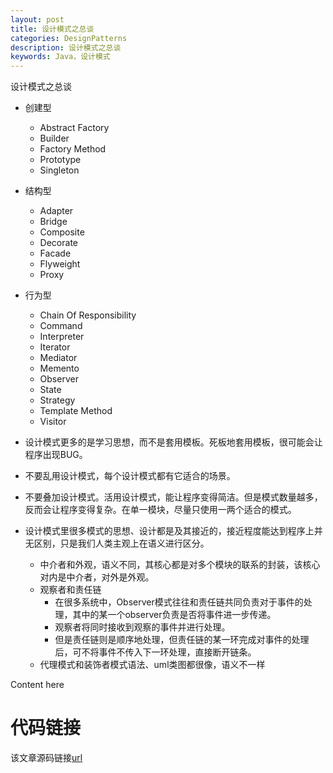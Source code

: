 ```yaml
---
layout: post
title: 设计模式之总谈
categories: DesignPatterns
description: 设计模式之总谈
keywords: Java，设计模式
---
```


设计模式之总谈

- 创建型
	- Abstract Factory
	- Builder
	- Factory Method
	- Prototype
	- Singleton
- 结构型
	- Adapter
	- Bridge
	- Composite
	- Decorate
	- Facade
	- Flyweight
	- Proxy
- 行为型
	- Chain Of Responsibility
	- Command
	- Interpreter
	- Iterator
	- Mediator
	- Memento
	- Observer
	- State
	- Strategy
	- Template Method
	- Visitor

- 设计模式更多的是学习思想，而不是套用模板。死板地套用模板，很可能会让程序出现BUG。
- 不要乱用设计模式，每个设计模式都有它适合的场景。
- 不要叠加设计模式。活用设计模式，能让程序变得简洁。但是模式数量越多，反而会让程序变得复杂。在单一模块，尽量只使用一两个适合的模式。
- 设计模式里很多模式的思想、设计都是及其接近的，接近程度能达到程序上并无区别，只是我们人类主观上在语义进行区分。
	- 中介者和外观，语义不同，其核心都是对多个模块的联系的封装，该核心对内是中介者，对外是外观。
	- 观察者和责任链
		- 在很多系统中，Observer模式往往和责任链共同负责对于事件的处理，其中的某一个observer负责是否将事件进一步传递。
		- 观察者将同时接收到观察的事件并进行处理。
		- 但是责任链则是顺序地处理，但责任链的某一环完成对事件的处理后，可不将事件不传入下一环处理，直接断开链条。
	- 代理模式和装饰者模式语法、uml类图都很像，语义不一样

Content here

# 代码链接
该文章源码链接[url](url)